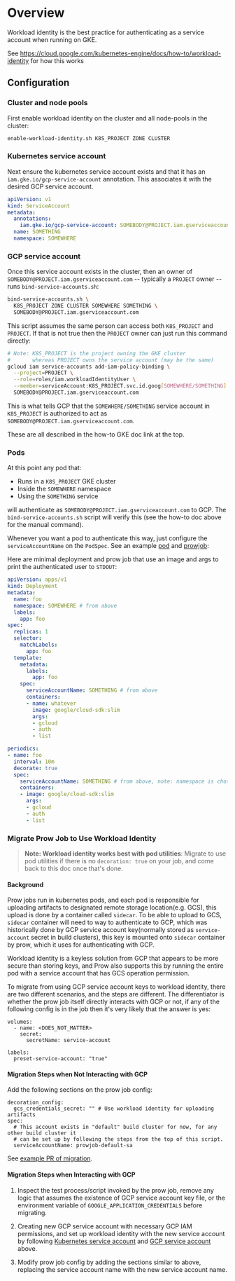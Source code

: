 # Overview

Workload identity is the best practice for authenticating as a service account
when running on GKE.

See https://cloud.google.com/kubernetes-engine/docs/how-to/workload-identity for
how this works

## Configuration
### Cluster and node pools

First enable workload identity on the cluster and all node-pools in the cluster:

```bash
enable-workload-identity.sh K8S_PROJECT ZONE CLUSTER
```

### Kubernetes service account

Next ensure the kubernetes service account exists and that it has an
`iam.gke.io/gcp-service-account` annotation. This associates it with the desired
GCP service account.

```yaml
apiVersion: v1
kind: ServiceAccount
metadata:
  annotations:
    iam.gke.io/gcp-service-account: SOMEBODY@PROJECT.iam.gserviceaccount.com
  name: SOMETHING
  namespace: SOMEWHERE
```

### GCP service account

Once this service account exists in the cluster, then an owner of
`SOMEBODY@PROJECT.iam.gserviceaccount.com` -- typically a `PROJECT` owner --
runs `bind-service-accounts.sh`:

```bash
bind-service-accounts.sh \
  K8S_PROJECT ZONE CLUSTER SOMEWHERE SOMETHING \
  SOMEBODY@PROJECT.iam.gserviceaccount.com
```

This script assumes the same person can access both `K8S_PROJECT` and
`PROJECT`. If that is not true then the `PROJECT` owner can just run this
command directly:

```bash
# Note: K8S_PROJECT is the project owning the GKE cluster
#       whereas PROJECT owns the service account (may be the same)
gcloud iam service-accounts add-iam-policy-binding \
  --project=PROJECT \
  --role=roles/iam.workloadIdentityUser \
  --member=serviceAccount:K8S_PROJECT.svc.id.goog[SOMEWHERE/SOMETHING] \
  SOMEBODY@PROJECT.iam.gserviceaccount.com
```

This is what tells GCP that the `SOMEWHERE/SOMETHING` service account in
`K8S_PROJECT` is authorized to act as
`SOMEBODY@PROJECT.iam.gserviceaccount.com`.

These are all described in the how-to GKE doc link at the top.

### Pods

At this point any pod that:
* Runs in a `K8S_PROJECT` GKE cluster
* Inside the `SOMEWHERE` namespace
* Using the `SOMETHING` service

will authenticate as `SOMEBODY@PROJECT.iam.gserviceaccount.com` to GCP. The
`bind-service-accounts.sh` script will verify this (see the how-to doc above for
the manual command).

Whenever you want a pod to authenticate this way, just configure the
`serviceAccountName` on the `PodSpec`. See an example
[pod](https://github.com/GoogleCloudPlatform/testgrid/blob/5c7bc80b18ccf00c773c34583628091890b401ab/cluster/summarizer_deployment.yaml#L22)
and
[prowjob](https://github.com/GoogleCloudPlatform/oss-test-infra/blob/9c466c14e4b4b5fbc8c837d0c61c779194e82d56/prow/prowjobs/GoogleCloudPlatform/oss-test-infra/gcp-oss-test-infra-config.yaml#L65):

Here are minimal deployment and prow job that use an image and args to print the
authenticated user to `STDOUT`:

```yaml
apiVersion: apps/v1
kind: Deployment
metadata:
  name: foo
  namespace: SOMEWHERE # from above
  labels:
    app: foo
spec:
  replicas: 1
  selector:
    matchLabels:
      app: foo
  template:
    metadata:
      labels:
        app: foo
    spec:
      serviceAccountName: SOMETHING # from above
      containers:
      - name: whatever
        image: google/cloud-sdk:slim
        args:
        - gcloud
        - auth
        - list
```

```yaml
periodics:
- name: foo
  interval: 10m
  decorate: true
  spec:
    serviceAccountName: SOMETHING # from above, note: namespace is chosen by prow
    containers:
    - image: google/cloud-sdk:slim
      args:
      - gcloud
      - auth
      - list
```

### Migrate Prow Job to Use Workload Identity

> **Note: Workload identity works best with pod utilities**: Migrate to use pod
> utilities if there is no `decoration: true` on your job, and come back to this
> doc once that's done.

#### Background

Prow jobs run in kubernetes pods, and each pod is responsible for uploading artifacts
to designated remote storage location(e.g. GCS), this upload is done by a
container called `sidecar`. To be able to upload to GCS, `sidecar` container
will need to way to authenticate to GCP, which was historically done by GCP
service account key(normally stored as `service-account` secret in build
clusters), this key is mounted onto `sidecar` container by prow, which it uses
for authenticating with GCP.

Workload identity is a keyless solution from GCP that appears to be more secure
than storing keys, and Prow also supports this by running the entire pod
with a service account that has GCS operation permission.

To migrate from using GCP service account keys to workload identity, there are
two different scenarios, and the steps are different. The differentiator is
whether the prow job itself directly interacts with GCP or not, if any of the
following config is in the job then it's very likely that the answer is yes:

```
volumes:
  - name: <DOES_NOT_MATTER>
    secret:
      secretName: service-account
```

```
labels:
  preset-service-account: "true"
```

#### Migration Steps when Not Interacting with GCP

Add the following sections on the prow job config:
```
decoration_config:
  gcs_credentials_secret: "" # Use workload identity for uploading artifacts
spec:
  # This account exists in "default" build cluster for now, for any other build cluster it
  # can be set up by following the steps from the top of this script.
  serviceAccountName: prowjob-default-sa
```

See [example PR of
migration](https://github.com/kubernetes/test-infra/pull/26374).

#### Migration Steps when Interacting with GCP

1. Inspect the test process/script invoked by the prow job, remove any logic
   that assumes the existence of GCP service account key file, or the
   environment variable of `GOOGLE_APPLICATION_CREDENTIALS` before migrating.

1. Creating new GCP service account with necessary GCP IAM permissions, and set
   up workload identity with the new service account by following [Kubernetes
   service account](#kubernetes-service-account) and [GCP service
   account](#gcp-service-account) above.

1. Modify prow job config by adding the sections similar to above, replacing the
   service account name with the new service account name.
